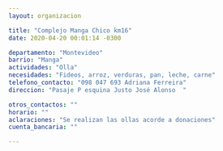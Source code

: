 ```yaml
---
layout: organizacion

title: "Complejo Manga Chico km16"
date: 2020-04-20 00:01:14 -0300

departamento: "Montevideo"
barrio: "Manga"
actividades: "Olla"
necesidades: "Fideos, arroz, verduras, pan, leche, carne"
telefono_contacto: "098 047 693 Adriana Ferreira"
direccion: "Pasaje P esquina Justo José Alonso  "

otros_contactos: ""
horario: ""
aclaraciones: "Se realizan las ollas acorde a donaciones"
cuenta_bancaria: ""

---
```

